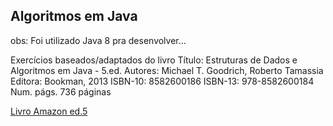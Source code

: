 ## Algoritmos em Java

obs: Foi utilizado Java 8 pra desenvolver...

Exercícios baseados/adaptados do livro
Título: Estruturas de Dados e Algoritmos em Java - 5.ed.
Autores: Michael T. Goodrich, Roberto Tamassia
Editora: Bookman, 2013
ISBN-10: 8582600186
ISBN-13: 978-8582600184
Num. págs. 736 páginas

[PDF ed.4]:#(http://home.ufam.edu.br/hiramaral/04_SIAPE_FINAL_2016/SIAPE_Biblioteca%20Geral/00000_MeDSE_Mendeley_2015/MeDSE_JAVA_PDF/Livro%20Estrutura%20de%20Dados%20e%20Algoritmos%20em%20Java.pdf)

[Livro Amazon ed.5](https://www.amazon.com.br/Estruturas-Dados-Algoritmos-em-Java-ebook/dp/B01784XQW4)
